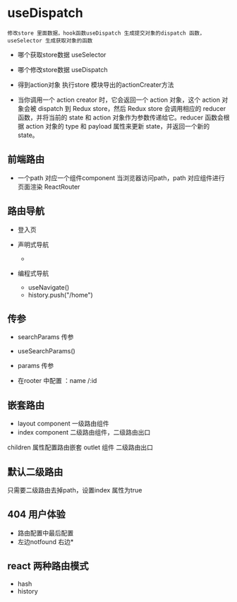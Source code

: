 ## 

# useDispatch
    修改store 里面数据，hook函数useDispatch 生成提交对象的dispatch 函数，useSelector 生成获取对象的函数

- 哪个获取store数据
  useSelector
- 哪个修改store数据
  useDispatch
- 得到action对象
  执行store 模块导出的actionCreater方法

- 当你调用一个 action creator 时，它会返回一个 action 对象，这个 action 对象会被 dispatch 到 Redux store，然后 Redux store 会调用相应的 reducer 函数，并将当前的 state 和 action 对象作为参数传递给它。reducer 函数会根据 action 对象的 type 和 payload 属性来更新 state，并返回一个新的 state。

## 前端路由
- 一个path 对应一个组件component 当浏览器访问path，path 对应组件进行页面渲染
ReactRouter

## 路由导航
- 登入页

- 声明式导航
  - <Link to = "/home">
- 编程式导航
  - useNavigate()
  - history.push("/home")
## 传参
- searchParams 传参
- useSearchParams()

- params 传参
- 在rooter 中配置 ：name /:id

## 嵌套路由
- layout component 一级路由组件
- index component 二级路由组件，二级路由出口

children 属性配置路由嵌套
outlet 组件 二级路由出口
## 默认二级路由

只需要二级路由去掉path，设置index 属性为true
 
## 404 用户体验
- 路由配置中最后配置
- 左边notfound 右边*

## react 两种路由模式
- hash
- history